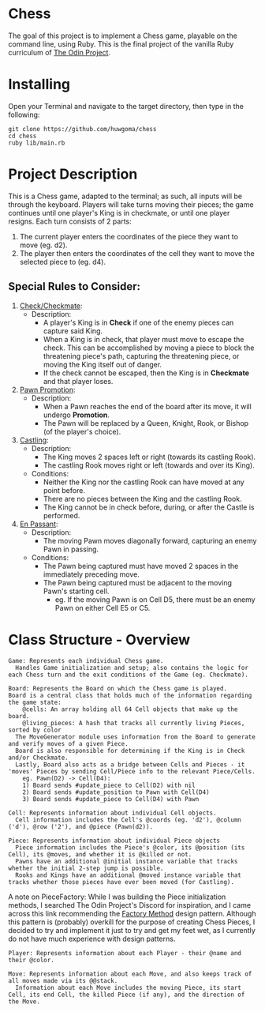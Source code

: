 # Chess
The goal of this project is to implement a Chess game, playable on the command line, using Ruby.
This is the final project of the vanilla Ruby curriculum of [The Odin Project](https://www.theodinproject.com/paths/full-stack-ruby-on-rails/courses/ruby-programming/lessons/ruby-final-project).
# Installing
Open your Terminal and navigate to the target directory, then type in the following:
```
git clone https://github.com/huwgoma/chess
cd chess
ruby lib/main.rb
```
# Project Description
This is a Chess game, adapted to the terminal; as such, all inputs will be through the keyboard. 
Players will take turns moving their pieces; the game continues until one player's King is in checkmate, or until one player resigns. Each turn consists of 2 parts: 
  1) The current player enters the coordinates of the piece they want to move (eg. d2).
  2) The player then enters the coordinates of the cell they want to move the selected piece to (eg. d4).
## Special Rules to Consider:
  1) [Check/Checkmate](https://en.wikipedia.org/wiki/Check_(chess)):
     - Description:
       - A player's King is in **Check** if one of the enemy pieces can capture said King.
       - When a King is in check, that player must move to escape the check. This can be accomplished by moving a piece to block the threatening piece's           path, capturing the threatening piece, or moving the King itself out of danger.
       - If the check cannot be escaped, then the King is in **Checkmate** and that player loses.
  2) [Pawn Promotion](https://en.wikipedia.org/wiki/Promotion_(chess)):
     - Description:
       - When a Pawn reaches the end of the board after its move, it will undergo **Promotion**.
       - The Pawn will be replaced by a Queen, Knight, Rook, or Bishop (of the player's choice).
  3) [Castling](https://en.wikipedia.org/wiki/Castling):
     - Description:
       - The King moves 2 spaces left or right (towards its castling Rook).
       - The castling Rook moves right or left (towards and over its King).
     - Conditions:
       - Neither the King nor the castling Rook can have moved at any point before.
       - There are no pieces between the King and the castling Rook. 
       - The King cannot be in check before, during, or after the Castle is performed.
  4) [En Passant](https://en.wikipedia.org/wiki/En_passant):
     - Description: 
        - The moving Pawn moves diagonally forward, capturing an enemy Pawn in passing.
      - Conditions:
        - The Pawn being captured must have moved 2 spaces in the immediately preceding move.
        - The Pawn being captured must be adjacent to the moving Pawn's starting cell.
          - eg. If the moving Pawn is on Cell D5, there must be an enemy Pawn on either Cell E5 or C5.
# Class Structure - Overview
```
Game: Represents each individual Chess game.
  Handles Game initialization and setup; also contains the logic for each Chess turn and the exit conditions of the Game (eg. Checkmate).

Board: Represents the Board on which the Chess game is played.
Board is a central class that holds much of the information regarding the game state:
    @cells: An array holding all 64 Cell objects that make up the board.
    @living_pieces: A hash that tracks all currently living Pieces, sorted by color
  The MoveGenerator module uses information from the Board to generate and verify moves of a given Piece.
  Board is also responsible for determining if the King is in Check and/or Checkmate.
  Lastly, Board also acts as a bridge between Cells and Pieces - it 'moves' Pieces by sending Cell/Piece info to the relevant Piece/Cells.
    eg. Pawn(D2) -> Cell(D4): 
    1) Board sends #update_piece to Cell(D2) with nil
    2) Board sends #update_position to Pawn with Cell(D4)
    3) Board sends #update_piece to Cell(D4) with Pawn

Cell: Represents information about individual Cell objects.
  Cell information includes the Cell's @coords (eg. 'd2'), @column ('d'), @row ('2'), and @piece (Pawn(d2)).

Piece: Represents information about individual Piece objects
  Piece information includes the Piece's @color, its @position (its Cell), its @moves, and whether it is @killed or not.
  Pawns have an additional @initial instance variable that tracks whether the initial 2-step jump is possible.
  Rooks and Kings have an additional @moved instance variable that tracks whether those pieces have ever been moved (for Castling).
```
A note on PieceFactory: While I was building the Piece initialization methods, I searched The Odin Project's Discord for inspiration, and I came across this link recommending the [Factory Method](https://refactoring.guru/design-patterns/factory-method) design pattern. Although this pattern is (probably) overkill for the purpose of creating Chess Pieces, I decided to try and implement it just to try and get my feet wet, as I currently do not have much experience with design patterns. 
```
Player: Represents information about each Player - their @name and their @color.

Move: Represents information about each Move, and also keeps track of all moves made via its @@stack.
  Information about each Move includes the moving Piece, its start Cell, its end Cell, the killed Piece (if any), and the direction of the Move.
```

